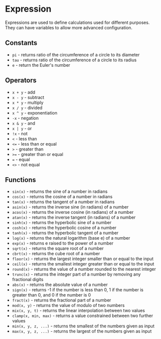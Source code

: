 # Expression

Expressions are used to define calculations used for different purposes. They can have variables to allow more advanced configuration.

## Constants

- `pi` - returns ratio of the circumference of a circle to its diameter
- `tau` - returns ratio of the circumference of a circle to its radius
- `e` - return the Euler's number

## Operators

- `x + y` - add
- `x - y` - subtract
- `x * y` - multiply
- `x / y` - divided
- `x ^ y` - exponentiation
- `-x` - negation
- `x & y` - and
- `x | y` - or
- `!x` - not
- `<` - less than
- `<=` - less than or equal
- `>` - greater than
- `>=` - greater than or equal
- `=` - equal
- `<>` - not equal

## Functions

- `sin(x)` - returns the sine of a number in radians
- `cos(x)` - returns the cosine of a number in radians
- `tan(x)` - returns the tangent of a number in radians
- `asin(x)` - returns the inverse sine (in radians) of a number
- `acos(x)` - returns the inverse cosine (in radians) of a number
- `atan(x)` - returns the inverse tangent (in radians) of a number
- `sinh(x)` - returns the hyperbolic sine of a number
- `cosh(x)` - returns the hyperbolic cosine of a number
- `tanh(x)` - returns the hyperbolic tangent of a number
- `log(x)` - returns the natural logarithm (base e) of a number
- `exp(x)` - returns e raised to the power of a number
- `sqrt(x)` - returns the square root of a number
- `cbrt(x)` - returns the cube root of a number
- `floor(x)` - returns the largest integer smaller than or equal to the input
- `ceil(x)` - returns the smallest integer greater than or equal to the input
- `round(x)` - returns the value of a number rounded to the nearest integer
- `trunc(x)` - returns the integer part of a number by removing any fractional digits
- `abs(x)` - returns the absolute value of a number
- `sign(x)` - returns -1 if the number is less than 0, 1 if the number is greater than 0, and 0 if the number is 0
- `fract(x)` - returns the fractional part of a number
- `mod(x, y)` - returns the value of modulo of two numbers
- `mix(x, y, t)` - returns the linear interpolation between two values
- `clamp(x, min, max)` - returns a value constrained between two further values
- `min(x, y, z, ...)` - returns the smallest of the numbers given as input
- `max(x, y, z, ...)` - returns the largest of the numbers given as input